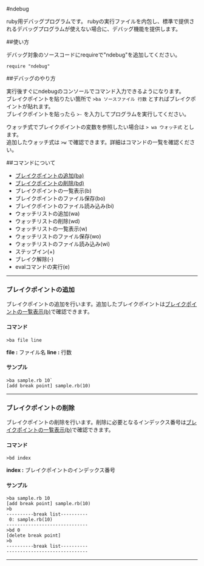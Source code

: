 #ndebug

ruby用デバッグプログラムです。
rubyの実行ファイルを内包し、標準で提供されるデバッグプログラムが使えない場合に、デバッグ機能を提供します。

##使い方

デバッグ対象のソースコードにrequireで"ndebug"を追加してください。  
```
require "ndebug"
```

##デバッグのやり方

実行後すぐにndebugのコンソールでコマンド入力できるようになります。  
ブレイクポイントを貼りたい箇所で `>ba ソースファイル 行数` とすればブレイクポイントが貼れます。  
ブレイクポイントを貼ったら `>-` を入力してプログラムを実行してください。  

ウォッチ式でブレイクポイントの変数を参照したい場合は `> wa ウォッチ式` とします。  
追加したウォッチ式は `>w` で確認できます。詳細はコマンドの一覧を確認ください。  


##コマンドについて
* [ブレイクポイントの追加(ba)](#ブレイクポイントの追加)
* [ブレイクポイントの削除(bd)](#ブレイクポイントの削除)
* ブレイクポイントの一覧表示(b)
* ブレイクポイントのファイル保存(bo)
* ブレイクポイントのファイル読み込み(bi)
* ウォッチリストの追加(wa)
* ウォッチリストの削除(wd)
* ウォッチリストの一覧表示(w)
* ウォッチリストのファイル保存(wo)
* ウォッチリストのファイル読み込み(wi)
* ステップイン(+)
* ブレイク解除(-)
* evalコマンドの実行(e)

---
### ブレイクポイントの追加
  ブレイクポイントの追加を行います。追加したブレイクポイントは[ブレイクポイントの一覧表示(b)](#ブレイクポイントの一覧表示)で確認できます。

#### コマンド
  ```
  >ba file line
  ```
  **file :** ファイル名
  **line :** 行数

#### サンプル
  ```
  >ba sample.rb 10`
  [add break point] sample.rb(10)
  ```

---
### ブレイクポイントの削除
  ブレイクポイントの削除を行います。削除に必要となるインデックス番号は[ブレイクポイントの一覧表示(b)](#ブレイクポイントの一覧表示)で確認できます。

#### コマンド
  ```
  >bd index
  ```
  **index :** ブレイクポイントのインデックス番号
  
#### サンプル
  ```
  >ba sample.rb 10
  [add break point] sample.rb(10)
  >b
  ----------break list----------
   0: sample.rb(10)
  ------------------------------
  >bd 0
  [delete break point]
  >b
  ----------break list----------
  ------------------------------
  ```

---